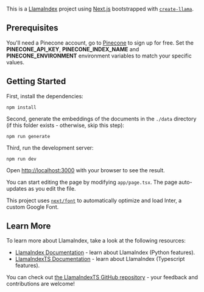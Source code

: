 This is a [LlamaIndex](https://www.llamaindex.ai/) project using [Next.js](https://nextjs.org/) bootstrapped with [`create-llama`](https://github.com/run-llama/LlamaIndexTS/tree/main/packages/create-llama).

## Prerequisites

You'll need a Pinecone account, go to [Pinecone](https://www.pinecone.io/) to sign up for free.
Set the **PINECONE_API_KEY**, **PINECONE_INDEX_NAME** and **PINECONE_ENVIRONMENT** environment variables to match your specific values.

## Getting Started

First, install the dependencies:

```
npm install
```

Second, generate the embeddings of the documents in the `./data` directory (if this folder exists - otherwise, skip this step):

```
npm run generate
```

Third, run the development server:

```
npm run dev
```

Open [http://localhost:3000](http://localhost:3000) with your browser to see the result.

You can start editing the page by modifying `app/page.tsx`. The page auto-updates as you edit the file.

This project uses [`next/font`](https://nextjs.org/docs/basic-features/font-optimization) to automatically optimize and load Inter, a custom Google Font.

## Learn More

To learn more about LlamaIndex, take a look at the following resources:

- [LlamaIndex Documentation](https://docs.llamaindex.ai) - learn about LlamaIndex (Python features).
- [LlamaIndexTS Documentation](https://ts.llamaindex.ai) - learn about LlamaIndex (Typescript features).

You can check out [the LlamaIndexTS GitHub repository](https://github.com/run-llama/LlamaIndexTS) - your feedback and contributions are welcome!

